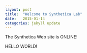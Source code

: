 ```yaml
---
layout: post
title:  "Welcome to Synthetica Lab"
date:   2015-01-14
categories: jekyll update
---
```



The Synthetica Web  site is  ONLINE!   

HELLO WORLD!